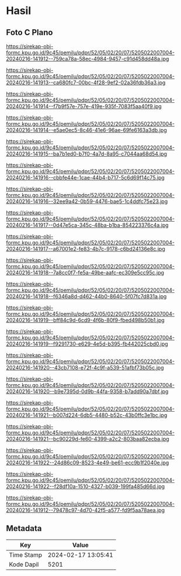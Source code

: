 # Hasil

## Foto C Plano

https://sirekap-obj-formc.kpu.go.id/9c45/pemilu/pdpr/52/05/02/20/07/5205022007004-20240216-141912--759ca78a-58ec-4984-9457-c91d458dd48a.jpg

https://sirekap-obj-formc.kpu.go.id/9c45/pemilu/pdpr/52/05/02/20/07/5205022007004-20240216-141913--ca680fc7-00bc-4f28-9ef2-02a36fdb36a3.jpg

https://sirekap-obj-formc.kpu.go.id/9c45/pemilu/pdpr/52/05/02/20/07/5205022007004-20240216-141914--f7b9f57e-757e-419e-935f-7083f5aa40f9.jpg

https://sirekap-obj-formc.kpu.go.id/9c45/pemilu/pdpr/52/05/02/20/07/5205022007004-20240216-141914--e5ae0ec5-8c46-41e6-96ae-69fe6163a3db.jpg

https://sirekap-obj-formc.kpu.go.id/9c45/pemilu/pdpr/52/05/02/20/07/5205022007004-20240216-141915--ba7b1ed0-b7f0-4a7d-8a95-c7044aa68d54.jpg

https://sirekap-obj-formc.kpu.go.id/9c45/pemilu/pdpr/52/05/02/20/07/5205022007004-20240216-141916--cbbfe44e-1cae-44b4-b717-5c6d69f14c75.jpg

https://sirekap-obj-formc.kpu.go.id/9c45/pemilu/pdpr/52/05/02/20/07/5205022007004-20240216-141916--32ee9a42-0b59-4476-bae5-1c4ddfc75e23.jpg

https://sirekap-obj-formc.kpu.go.id/9c45/pemilu/pdpr/52/05/02/20/07/5205022007004-20240216-141917--0d47e5ca-345c-48ba-b1ba-854223376c4a.jpg

https://sirekap-obj-formc.kpu.go.id/9c45/pemilu/pdpr/52/05/02/20/07/5205022007004-20240216-141917--a67001e2-fe83-4b7c-9178-c6bd24136e8c.jpg

https://sirekap-obj-formc.kpu.go.id/9c45/pemilu/pdpr/52/05/02/20/07/5205022007004-20240216-141918--7a8cc0f7-fe5a-49be-aafc-ec309e5cc95c.jpg

https://sirekap-obj-formc.kpu.go.id/9c45/pemilu/pdpr/52/05/02/20/07/5205022007004-20240216-141918--f6346a8d-d462-44b0-8640-5f07fc7d831a.jpg

https://sirekap-obj-formc.kpu.go.id/9c45/pemilu/pdpr/52/05/02/20/07/5205022007004-20240216-141919--bff84c9d-6cd9-4f6b-80f9-fbed498b50b1.jpg

https://sirekap-obj-formc.kpu.go.id/9c45/pemilu/pdpr/52/05/02/20/07/5205022007004-20240216-141919--f9291730-e629-4e5d-b395-fb442025cbd0.jpg

https://sirekap-obj-formc.kpu.go.id/9c45/pemilu/pdpr/52/05/02/20/07/5205022007004-20240216-141920--43cb7108-e72f-4c9f-a539-51afbf73b05c.jpg

https://sirekap-obj-formc.kpu.go.id/9c45/pemilu/pdpr/52/05/02/20/07/5205022007004-20240216-141920--b9e7395d-0d9b-44fa-9358-b7add90a7dbf.jpg

https://sirekap-obj-formc.kpu.go.id/9c45/pemilu/pdpr/52/05/02/20/07/5205022007004-20240216-141921--b007d224-6db5-4480-b52c-43b0ffc3e1bc.jpg

https://sirekap-obj-formc.kpu.go.id/9c45/pemilu/pdpr/52/05/02/20/07/5205022007004-20240216-141921--bc90229d-fe60-4399-a2c2-803baa82ecba.jpg

https://sirekap-obj-formc.kpu.go.id/9c45/pemilu/pdpr/52/05/02/20/07/5205022007004-20240216-141922--24d86c09-8523-4e49-be61-ecc9b1f2040e.jpg

https://sirekap-obj-formc.kpu.go.id/9c45/pemilu/pdpr/52/05/02/20/07/5205022007004-20240216-141922--f28df10a-1510-4327-b039-199fa485d66d.jpg

https://sirekap-obj-formc.kpu.go.id/9c45/pemilu/pdpr/52/05/02/20/07/5205022007004-20240216-141912--79478c97-4d70-42f5-a577-fd9f5aa78aea.jpg


## Metadata

| Key        | Value               |
| ---------- | ------------------- |
| Time Stamp | 2024-02-17 13:05:41 |
| Kode Dapil | 5201                |



